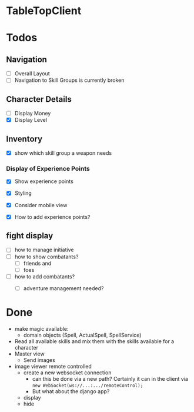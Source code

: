 # TableTopClient 


# Todos

## Navigation

- [ ] Overall Layout
- [ ] Navigation to Skill Groups is currently broken

## Character Details

- [ ] Display Money
- [x] Display Level

## Inventory

- [x] show which skill group a weapon needs

### Display of Experience Points

- [x] Show experience points
- [x] Styling
- [x] Consider mobile view
- [x] How to add experience points?



## fight display
  
- [ ] how to manage initiative
- [ ] how to show combatants?
  - [ ] friends and
  - [ ] foes
- [ ] how to add combatants?
  - [ ] adventure management needed? 


# Done 
- make magic available:
    - domain objects (Spell, ActualSpell, SpellService)
- Read all available skills and mix them with the skills available for a character
- Master view
    - Send images 
- image viewer remote controlled
    + create a new websocket connection
        * can this be done via a new path? Certainly it can in the client via `new WebSocket(ws://...:.../remoteControl);`
        * But what about the django app?
    + display
    + hide